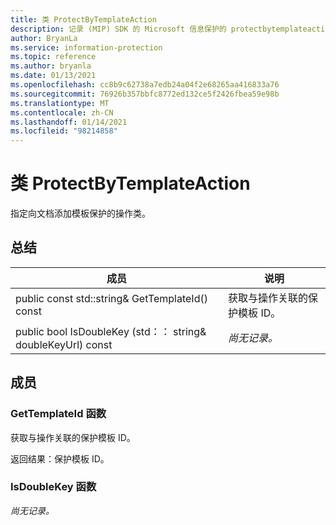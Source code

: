```yaml
---
title: 类 ProtectByTemplateAction
description: 记录 (MIP) SDK 的 Microsoft 信息保护的 protectbytemplateaction：：未定义的类。
author: BryanLa
ms.service: information-protection
ms.topic: reference
ms.author: bryanla
ms.date: 01/13/2021
ms.openlocfilehash: cc8b9c62738a7edb24a04f2e68265aa416833a76
ms.sourcegitcommit: 76926b357bbfc8772ed132ce5f2426fbea59e98b
ms.translationtype: MT
ms.contentlocale: zh-CN
ms.lasthandoff: 01/14/2021
ms.locfileid: "98214858"
---
```

# <a name="class-protectbytemplateaction"></a>类 ProtectByTemplateAction 
指定向文档添加模板保护的操作类。
  
## <a name="summary"></a>总结
 成员                        | 说明                                
--------------------------------|---------------------------------------------
public const std::string& GetTemplateId() const  |  获取与操作关联的保护模板 ID。
public bool IsDoubleKey (std：： string& doubleKeyUrl) const  | _尚无记录。_
  
## <a name="members"></a>成员
  
### <a name="gettemplateid-function"></a>GetTemplateId 函数
获取与操作关联的保护模板 ID。

  
返回结果：保护模板 ID。
  
### <a name="isdoublekey-function"></a>IsDoubleKey 函数
_尚无记录。_
